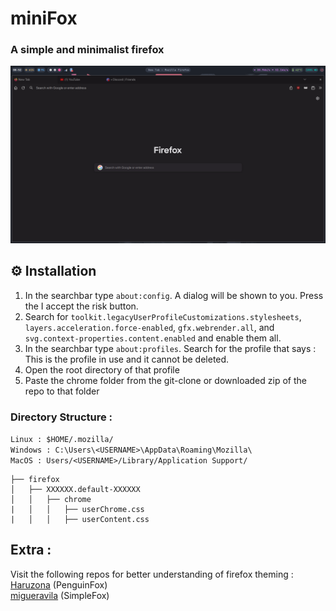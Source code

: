 # miniFox
### A simple and minimalist firefox
<img alt="Vedai" width="800" src="https://github.com/Nishantdd/miniFox/blob/main/img/swappy-20240424_205257.png"></p>

## ⚙️ Installation
1. In the searchbar type ```about:config```. A dialog will be shown to you. Press the I accept the risk button.
2. Search for `toolkit.legacyUserProfileCustomizations.stylesheets`, `layers.acceleration.force-enabled`, `gfx.webrender.all`, and `svg.context-properties.content.enabled` and enable them all.
3. In the searchbar type ```about:profiles```. Search for the profile that says : This is the profile in use and it cannot be deleted.
4. Open the root directory of that profile
5. Paste the chrome folder from the git-clone or downloaded zip of the repo to that folder
### Directory Structure :
`Linux : $HOME/.mozilla/`<br>
`Windows : C:\Users\<USERNAME>\AppData\Roaming\Mozilla\`\
`MacOS : Users/<USERNAME>/Library/Application Support/`
```
├── firefox
│   ├── XXXXXX.default-XXXXXX
│   │   ├── chrome
|   │   │   ├── userChrome.css
|   │   │   ├── userContent.css
```

## Extra :
Visit the following repos for better understanding of firefox theming :<br>
[Haruzona](https://github.com/Haruzona/penguinFox) (PenguinFox)<br>
[migueravila](https://github.com/migueravila/SimpleFox) (SimpleFox)

